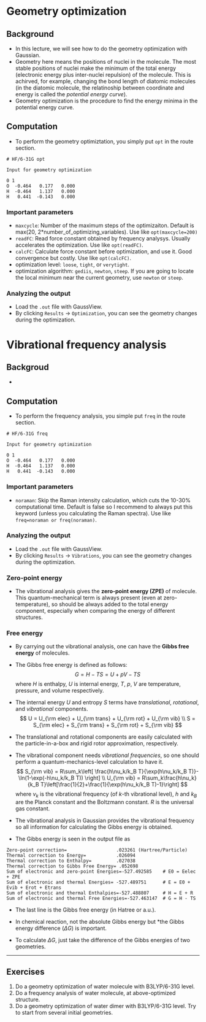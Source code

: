 # Geometry optimization
## Background
* In this lecture, we will see how to do the geometry optimization with Gaussian.
* Geometry here means the positions of nuclei in the molecule. The most stable positions of nuclei make the minimum of the total energy (electronic energy plus inter-nuclei repulsion) of the molecule. This is achirved, for example, changing the bond length of diatomic molecules (in the diatomic molecule, the relatinoship between coordinate and energy is called the *potential energy curve*).
* Geometry optimization is the procedure to find the energy minima in the potential energy curve.

## Computation
* To perform the geometry optimiztation, you simply put `opt` in the route section.
```
# HF/6-31G opt

Input for geometry optimization

0 1
O  -0.464   0.177   0.000
H  -0.464   1.137   0.000
H   0.441  -0.143   0.000
```

### Important parameters
* `maxcycle`: Number of the maximum steps of the optimizaiton. Default is max(20, 2*number_of_optimizing_variables). Use like `opt(maxcycle=200)`
* `readFC`: Read force constant obtained by frequency analysys. Usually accelerates the optimization. Use like `opt(readFC)`.
* `calcFC`: Calculate force constant before optimization, and use it. Good convergence but costly. Use like `opt(calcFC)`.
* optimization level: `loose`, `tight`, or `verytight`.
* optimization algorithm: `gediis`, `newton`, `steep`. If you are going to locate the local minimum near the current geometry, use `newton` or `steep`.

### Analyzing the output
* Load the `.out` file with GaussView.
* By clicking `Results` -> `Optimization`, you can see the geometry changes during the optimization.

# Vibrational frequency analysis
## Backgroud
*

## Computation
* To perform the frequency analysis, you simple put `freq` in the route section.
```
# HF/6-31G freq

Input for geometry optimization

0 1
O  -0.464   0.177   0.000
H  -0.464   1.137   0.000
H   0.441  -0.143   0.000
```

### Important parameters
* `noraman`: Skip the Raman intensity calculation, which cuts the 10-30% computational time. Default is false so I recommend to always put this keyword (unless you calculating the Raman spectra). Use like `freq=noraman or freq(noraman)`.

### Analyzing the output
* Load the `.out` file with GaussView.
* By clicking `Results` -> `Vibrations`, you can see the geometry changes during the optimization.

### Zero-point energy
* The vibrational analysis gives the **zero-point energy (ZPE)** of molecule. This quantum-mechanical term is always present (even at zero-temperature), so should be always added to the total energy component, especially when comparing the energy of different structures.

### Free energy
* By carrying out the vibrational analysis, one can have the **Gibbs free energy** of molecules.
* The Gibbs free energy is defined as follows:
$$
G = H - TS = U + pV - TS
$$
where $H$ is enthalpy, $U$ is internal energy, $T$, $p$, $V$ are temperature, pressure, and volume respectively.
* The internal energy $U$ and entropy $S$ terms have *translational*, *rotational*, and *vibrational* components.
$$
U = U_{\rm elec} + U_{\rm trans} + U_{\rm rot} + U_{\rm vib} \\
S = S_{\rm elec} + S_{\rm trans} + S_{\rm rot} + S_{\rm vib}
$$
* The translational and rotational components are easily calculated with the particle-in-a-box and rigid rotor approximation, respectively.
* The vibrational component needs *vibrational frequencies*, so one should perform a quantum-mechanics-level calculation to have it.
$$
S_{\rm vib} = R\sum_k\left[ \frac{h\nu_k/k_B T}{\exp(h\nu_k/k_B T)}-\ln(1-\exp(-h\nu_k/k_B T)) \right] \\
U_{\rm vib} = R\sum_k\frac{h\nu_k}{k_B T}\left[\frac{1}{2}+\frac{1}{\exp(h\nu_k/k_B T)-1}\right]
$$
where $\nu_k$ is the vibrational frequency (of $k$-th vibrational level), $h$ and $k_B$ are the Planck constant and the Boltzmann constant. $R$ is the universal gas constant.
* The vibrational analysis in Gaussian provides the vibrational frequency so all information for calculating the Gibbs energy is obtained.

* The Gibbs energy is seen in the output file as
```
Zero-point correction=                  .023261 (Hartree/Particle)
Thermal correction to Energy=           .026094
Thermal correction to Enthalpy=         .027038
Thermal correction to Gibbs Free Energy= .052698
Sum of electronic and zero-point Energies=-527.492585    # E0 = Eelec + ZPE
Sum of electronic and thermal Energies= -527.489751      # E = E0 + Evib + Erot + Etrans
Sum of electronic and thermal Enthalpies=-527.488807     # H = E + R
Sum of electronic and thermal Free Energies=-527.463147  # G = H - TS
```
* The last line is the Gibbs free energy (in Hatree or a.u.).

* In chemical reaction, not the absolute Gibbs energy but *the Gibbs energy difference ($\Delta G$) is important.
* To calculate $\Delta G$, just take the difference of the Gibbs energies of two geometries.

---

## Exercises
1. Do a geometry optimization of water molecule with B3LYP/6-31G level.
2. Do a frequency analysis of water molecule, at above-optimized structure.
3. Do a geometry optimization of water dimer with B3LYP/6-31G level. Try to start from several initial geometries.